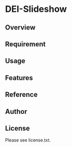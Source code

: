 # DEI-Slideshow 

## Overview


## Requirement


## Usage


## Features


## Reference


## Author


## License

Please see license.txt.
